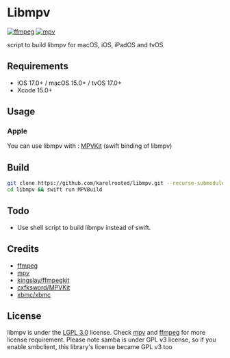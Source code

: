 # Libmpv

[![ffmpeg](https://img.shields.io/badge/ffmpeg-n6.1-blue.svg)](https://github.com/FFmpeg/FFmpeg)
[![mpv](https://img.shields.io/badge/mpv-v0.37.0-blue.svg)](https://github.com/mpv-player/mpv)

script to build libmpv for macOS, iOS, iPadOS and tvOS

## Requirements

- iOS 17.0+ / macOS 15.0+ / tvOS 17.0+
- Xcode 15.0+

## Usage

### Apple
You can use libmpv with : [MPVKit](https://github.com/karelrooted/MPVKit.git) (swift binding of libmpv)

## Build

```bash
git clone https://github.com/karelrooted/libmpv.git --recurse-submodules --shallow-submodules
cd libmpv && swift run MPVBuild
```

## Todo
* Use shell script to build libmpv instead of swift.

## Credits

- [ffmpeg](https://ffmpeg.org)
- [mpv](https://mpv.io)
- [kingslay/ffmpegkit](https://github.com/kingslay/ffmpegkit)
- [cxfksword/MPVKit](https://github.com/cxfksword/MPVKit)
- [xbmc/xbmc](https://github.com/xbmc/xbmc)

## License
libmpv is under the [LGPL 3.0](https://www.gnu.org/licenses/lgpl-3.0.en.html) license. Check [mpv](https://mpv.io) and [ffmpeg](https://ffmpeg.org) for more license requirement.
Please note samba is under GPL v3 license, so if you enable smbclient, this library's license became GPL v3 too
